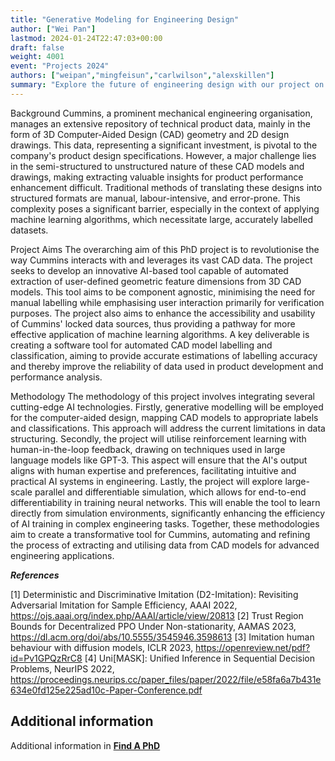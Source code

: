 ```yaml
---
title: "Generative Modeling for Engineering Design"
author: ["Wei Pan"]
lastmod: 2024-01-24T22:47:03+00:00
draft: false
weight: 4001
event: "Projects 2024"
authors: ["weipan","mingfeisun","carlwilson","alexskillen"]
summary: "Explore the future of engineering design with our project on 'Generative Modeling for Engineering Design.' This cutting-edge research combines AI and machine learning to revolutionise CAD data analysis, automating feature extraction and classification. Partnering with industry leaders Cummins, we aim to transform engineering practices, enhancing efficiency and innovation. Join us in shaping advanced AI applications in real-world engineering!"
---
```


Background
Cummins, a prominent mechanical engineering organisation, manages an extensive repository of technical product data, mainly in the form of 3D Computer-Aided Design (CAD) geometry and 2D design drawings. This data, representing a significant investment, is pivotal to the company's product design specifications. However, a major challenge lies in the semi-structured to unstructured nature of these CAD models and drawings, making extracting valuable insights for product performance enhancement difficult. Traditional methods of translating these designs into structured formats are manual, labour-intensive, and error-prone. This complexity poses a significant barrier, especially in the context of applying machine learning algorithms, which necessitate large, accurately labelled datasets.

Project Aims
The overarching aim of this PhD project is to revolutionise the way Cummins interacts with and leverages its vast CAD data. The project seeks to develop an innovative AI-based tool capable of automated extraction of user-defined geometric feature dimensions from 3D CAD models. This tool aims to be component agnostic, minimising the need for manual labelling while emphasising user interaction primarily for verification purposes. The project also aims to enhance the accessibility and usability of Cummins' locked data sources, thus providing a pathway for more effective application of machine learning algorithms. A key deliverable is creating a software tool for automated CAD model labelling and classification, aiming to provide accurate estimations of labelling accuracy and thereby improve the reliability of data used in product development and performance analysis.

Methodology
The methodology of this project involves integrating several cutting-edge AI technologies. Firstly, generative modelling will be employed for the computer-aided design, mapping CAD models to appropriate labels and classifications. This approach will address the current limitations in data structuring. Secondly, the project will utilise reinforcement learning with human-in-the-loop feedback, drawing on techniques used in large language models like GPT-3. This aspect will ensure that the AI's output aligns with human expertise and preferences, facilitating intuitive and practical AI systems in engineering. Lastly, the project will explore large-scale parallel and differentiable simulation, which allows for end-to-end differentiability in training neural networks. This will enable the tool to learn directly from simulation environments, significantly enhancing the efficiency of AI training in complex engineering tasks. Together, these methodologies aim to create a transformative tool for Cummins, automating and refining the process of extracting and utilising data from CAD models for advanced engineering applications.


***References***

[1] Deterministic and Discriminative Imitation (D2-Imitation): Revisiting Adversarial Imitation for Sample Efficiency, AAAI 2022, https://ojs.aaai.org/index.php/AAAI/article/view/20813 
[2] Trust Region Bounds for Decentralized PPO Under Non-stationarity, AAMAS 2023, https://dl.acm.org/doi/abs/10.5555/3545946.3598613 
[3] Imitation human behaviour with diffusion models, ICLR 2023, https://openreview.net/pdf?id=Pv1GPQzRrC8
[4] Uni[MASK]: Unified Inference in Sequential Decision Problems, NeurIPS 2022, https://proceedings.neurips.cc/paper_files/paper/2022/file/e58fa6a7b431e634e0fd125e225ad10c-Paper-Conference.pdf 


## Additional information

Additional information in [**Find A PhD**](https://www.findaphd.com/phds/project/generative-modeling-for-engineering-design/?p168701)
